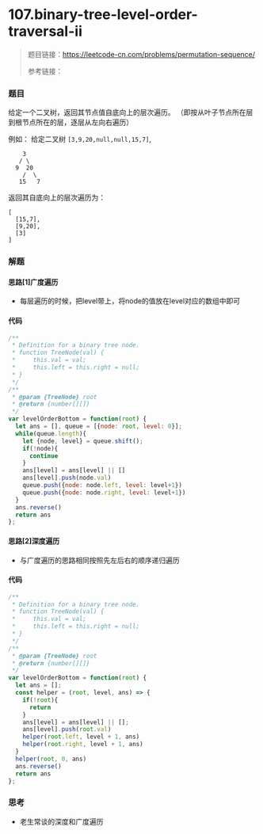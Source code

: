 # 107.binary-tree-level-order-traversal-ii

> 题目链接：https://leetcode-cn.com/problems/permutation-sequence/
>
> 参考链接：

### 题目

给定一个二叉树，返回其节点值自底向上的层次遍历。 （即按从叶子节点所在层到根节点所在的层，逐层从左向右遍历）

例如：
给定二叉树 `[3,9,20,null,null,15,7]`,

```
    3
   / \
  9  20
    /  \
   15   7
```

返回其自底向上的层次遍历为：

```
[
  [15,7],
  [9,20],
  [3]
]
```



### 解题

#### 思路[1]广度遍历

* 每层遍历的时候，把level带上，将node的值放在level对应的数组中即可

#### 代码

```javascript
/**
 * Definition for a binary tree node.
 * function TreeNode(val) {
 *     this.val = val;
 *     this.left = this.right = null;
 * }
 */
/**
 * @param {TreeNode} root
 * @return {number[][]}
 */
var levelOrderBottom = function(root) {
  let ans = [], queue = [{node: root, level: 0}];
  while(queue.length){
    let {node, level} = queue.shift();
    if(!node){
      continue
    }
    ans[level] = ans[level] || []
    ans[level].push(node.val)
    queue.push({node: node.left, level: level+1})
    queue.push({node: node.right, level: level+1})
  }
  ans.reverse()
  return ans
};
```

#### 思路[2]深度遍历

* 与广度遍历的思路相同按照先左后右的顺序递归遍历

#### 代码

```javascript
/**
 * Definition for a binary tree node.
 * function TreeNode(val) {
 *     this.val = val;
 *     this.left = this.right = null;
 * }
 */
/**
 * @param {TreeNode} root
 * @return {number[][]}
 */
var levelOrderBottom = function(root) {
  let ans = [];
  const helper = (root, level, ans) => {
    if(!root){
      return
    }
    ans[level] = ans[level] || [];
    ans[level].push(root.val)
    helper(root.left, level + 1, ans)
    helper(root.right, level + 1, ans)
  }
  helper(root, 0, ans)
  ans.reverse()
  return ans
};
```



### 思考

* 老生常谈的深度和广度遍历